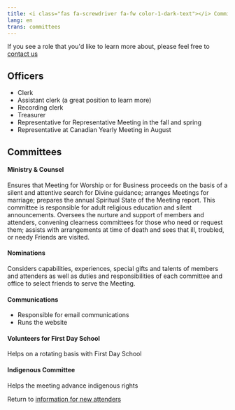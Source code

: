```yaml
---
title: <i class="fas fa-screwdriver fa-fw color-1-dark-text"></i> Committees & Roles <i class="fas fa-theater-masks fa-fw color-1-text"></i>
lang: en
trans: committees
---
```

If you see a role that you'd like to learn more about, please feel free to [contact us](/contact)

## Officers
* Clerk
* Assistant clerk (a great position to learn more)
* Recording clerk
* Treasurer
* Representative for Representative Meeting in the fall and spring
* Representative at Canadian Yearly Meeting in August

## Committees

#### Ministry & Counsel
Ensures that Meeting for Worship or for Business proceeds on the basis of a silent and attentive search for Divine guidance; arranges Meetings for marriage; prepares the annual Spiritual State of the Meeting report. This committee is responsible for adult religious education and silent announcements. Oversees the nurture and support of members and attenders, convening clearness committees for those who need or request them; assists with arrangements at time of death and sees that ill, troubled, or needy Friends are visited. 

#### Nominations
Considers capabilities, experiences, special gifts and talents of members and attenders as well as duties and responsibilities of each committee and office to select friends to serve the Meeting.


#### Communications
  * Responsible for email communications
  * Runs the website

#### Volunteers for First Day School
Helps on a rotating basis with First Day School

#### Indigenous Committee
Helps the meeting advance indigenous rights

Return to [information for new attenders](/new_attender)
